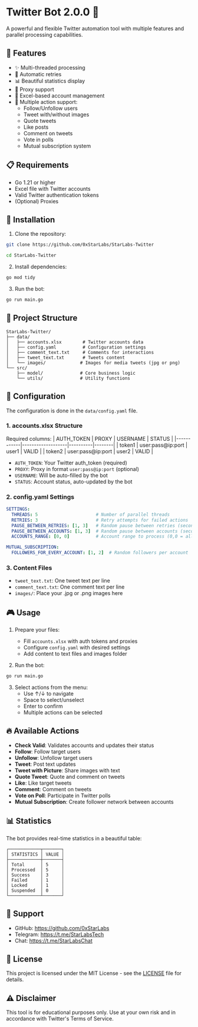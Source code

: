 # Twitter Bot 2.0.0 🚀

A powerful and flexible Twitter automation tool with multiple features and parallel processing capabilities.

## 🌟 Features

- ✨ Multi-threaded processing
- 🔄 Automatic retries
- 📊 Beautiful statistics display
- 🔐 Proxy support
- 📝 Excel-based account management
- 🎯 Multiple action support:
  - Follow/Unfollow users
  - Tweet with/without images
  - Quote tweets
  - Like posts
  - Comment on tweets
  - Vote in polls
  - Mutual subscription system

## 📋 Requirements

- Go 1.21 or higher
- Excel file with Twitter accounts
- Valid Twitter authentication tokens
- (Optional) Proxies

## 🚀 Installation

1. Clone the repository:
```bash
git clone https://github.com/0xStarLabs/StarLabs-Twitter
```
```bash
cd StarLabs-Twitter
```
2. Install dependencies:
```bash
go mod tidy
```
3. Run the bot:
```bash
go run main.go
```

## 📁 Project Structure
```
StarLabs-Twitter/
├── data/
│   ├── accounts.xlsx        # Twitter accounts data
│   ├── config.yaml          # Configuration settings
│   ├── comment_text.txt     # Comments for interactions
│   ├── tweet_text.txt       # Tweets content
│   └── images/             # Images for media tweets (jpg or png)
└── src/
    ├── model/              # Core business logic
    └── utils/              # Utility functions
```

## 📝 Configuration

The configuration is done in the `data/config.yaml` file.

### 1. accounts.xlsx Structure
Required columns:
| AUTH_TOKEN | PROXY             | USERNAME | STATUS |
|------------|-------------------|----------|--------|
| token1     | user:pass@ip:port | user1    | VALID  |
| token2     | user:pass@ip:port | user2    | VALID  |

- `AUTH_TOKEN`: Your Twitter auth_token (required)
- `PROXY`: Proxy in format `user:pass@ip:port` (optional)
- `USERNAME`: Will be auto-filled by the bot
- `STATUS`: Account status, auto-updated by the bot

### 2. config.yaml Settings
```yaml
SETTINGS:
  THREADS: 5                      # Number of parallel threads
  RETRIES: 3                      # Retry attempts for failed actions
  PAUSE_BETWEEN_RETRIES: [1, 3]   # Random pause between retries (seconds)
  PAUSE_BETWEEN_ACCOUNTS: [1, 3]  # Random pause between accounts (seconds)
  ACCOUNTS_RANGE: [0, 0]          # Account range to process (0,0 = all)

MUTUAL_SUBSCRIPTION:
  FOLLOWERS_FOR_EVERY_ACCOUNT: [1, 2]  # Random followers per account
```

### 3. Content Files
- `tweet_text.txt`: One tweet text per line
- `comment_text.txt`: One comment text per line
- `images/`: Place your .jpg or .png images here

## 🎮 Usage

1. Prepare your files:
   - Fill `accounts.xlsx` with auth tokens and proxies
   - Configure `config.yaml` with desired settings
   - Add content to text files and images folder

2. Run the bot:
```bash
go run main.go
```

3. Select actions from the menu:
   - Use ↑/↓ to navigate
   - Space to select/unselect
   - Enter to confirm
   - Multiple actions can be selected

## 🔥 Available Actions

- **Check Valid**: Validates accounts and updates their status
- **Follow**: Follow target users
- **Unfollow**: Unfollow target users
- **Tweet**: Post text updates
- **Tweet with Picture**: Share images with text
- **Quote Tweet**: Quote and comment on tweets
- **Like**: Like target tweets
- **Comment**: Comment on tweets
- **Vote on Poll**: Participate in Twitter polls
- **Mutual Subscription**: Create follower network between accounts

## 📊 Statistics

The bot provides real-time statistics in a beautiful table:
```
┌────────────┬───────┐
│ STATISTICS │ VALUE │
├────────────┼───────┤
│ Total      │ 5     │
│ Processed  │ 5     │
│ Success    │ 3     │
│ Failed     │ 1     │
│ Locked     │ 1     │
│ Suspended  │ 0     │
└────────────┴───────┘
```

## 🤝 Support

- GitHub: https://github.com/0xStarLabs
- Telegram: https://t.me/StarLabsTech
- Chat: https://t.me/StarLabsChat

## 📜 License

This project is licensed under the MIT License - see the [LICENSE](LICENSE) file for details.

## ⚠️ Disclaimer

This tool is for educational purposes only. Use at your own risk and in accordance with Twitter's Terms of Service.
